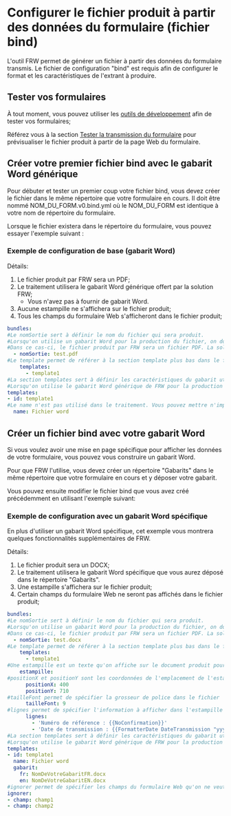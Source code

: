 # Configurer le fichier produit à partir des données du formulaire (fichier bind)

L'outil FRW permet de générer un fichier à partir des données du formulaire transmis. Le fichier de configuration "bind" est requis afin de configurer le format et les caractéristiques de l'extrant à produire.

## Tester vos formulaires
À tout moment, vous pouvez utiliser les [outils de développement](Documentation/outils-developpement.md) afin de tester vos formulaires;

Référez vous à la section [Tester la transmission du formulaire](Documentation/outils-developpement.md#tester-la-transmission-du-formulaire) pour prévisualiser le fichier produit à partir de la page Web du formulaire.

## Créer votre premier fichier bind avec le gabarit Word générique
Pour débuter et tester un premier coup votre fichier bind, vous devez créer le fichier dans le même répertoire que votre formulaire en cours. Il doit être nommé NOM_DU_FORM.v0.bind.yml où le NOM_DU_FORM est identique à votre nom de répertoire du formulaire.

Lorsque le fichier existera dans le répertoire du formulaire, vous pouvez essayer l'exemple suivant :

### Exemple de configuration de base (gabarit Word)
Détails:
1. Le fichier produit par FRW sera un PDF;
1. Le traitement utilisera le gabarit Word générique offert par la solution FRW;
    * Vous n'avez pas à fournir de gabarit Word.
1. Aucune estampille ne s'affichera sur le fichier produit;
1. Tous les champs du formulaire Web s'afficheront dans le fichier produit;

````yaml
bundles:
#Le nomSortie sert à définir le nom du fichier qui sera produit. 
#Lorsqu'on utilise un gabarit Word pour la production du fichier, on doit spécifier l'extension désirée du document.
#Dans ce cas-ci, le fichier produit par FRW sera un fichier PDF. La solution supporte les PDF et les DOCX.
  - nomSortie: test.pdf
#Le template permet de référer à la section template plus bas dans le fichier.
    templates:
      - template1
#La section templates sert à définir les caractéristiques du gabarit utilisé.
#Lorsqu'on utilise le gabarit Word générique de FRW pour la production du fichier, cette section ne sert qu'à lister les champs à exclure.
templates:
- id: template1
#Le name n'est pas utilisé dans le traitement. Vous pouvez mettre n'importe quoi.
  name: Fichier word
````

## Créer un fichier bind avec votre gabarit Word
Si vous voulez avoir une mise en page spécifique pour afficher les données de votre formulaire, vous pouvez vous construire un gabarit Word. 

Pour que FRW l'utilise, vous devez créer un répertoire "Gabarits" dans le même répertoire que votre formulaire en cours et y déposer votre gabarit.

Vous pouvez ensuite modifier le fichier bind que vous avez créé précédemment en utilisant l'exemple suivant:

### Exemple de configuration avec un gabarit Word spécifique
En plus d'utiliser un gabarit Word spécifique, cet exemple vous montrera quelques fonctionnalités supplémentaires de FRW.

Détails:
1. Le fichier produit sera un DOCX;
1. Le traitement utilisera le gabarit Word spécifique que vous aurez déposé dans le répertoire "Gabarits".
1. Une estampille s'affichera sur le fichier produit;
1. Certain champs du formulaire Web ne seront pas affichés dans le fichier produit;

````yaml
bundles:
#Le nomSortie sert à définir le nom du fichier qui sera produit. 
#Lorsqu'on utilise un gabarit Word pour la production du fichier, on doit spécifier l'extension désirée du document.
#Dans ce cas-ci, le fichier produit par FRW sera un fichier PDF. La solution supporte les PDF et les DOCX.
  - nomSortie: test.docx
#Le template permet de référer à la section template plus bas dans le fichier.
    templates:
      - template1
#Une estampille est un texte qu'on affiche sur le document produit pour donner plus d'informations. Cette section est facultative.
    estampille:
#positionX et positionY sont les coordonnées de l'emplacement de l'estampille dans la page.
      positionX: 400
      positionY: 710
#tailleFont permet de spécifier la grosseur de police dans le fichier
      tailleFont: 9
#lignes permet de spécifier l'information à afficher dans l'estampille dans l'ordre désiré
      lignes:
        - 'Numéro de référence : {{NoConfirmation}}'
        - 'Date de transmission : {{FormatterDate DateTransmission "yyyy-MM-dd HH:mm:ss"}}'
#La section templates sert à définir les caractéristiques du gabarit utilisé.
#Lorsqu'on utilise le gabarit Word générique de FRW pour la production du fichier, cette section ne sert qu'à lister les champs à exclure.
templates:
- id: template1
  name: Fichier word
  gabarit:
    fr: NomDeVotreGabaritFR.docx
    en: NomDeVotreGabaritEN.docx
#ignorer permet de spécifier les champs du formulaire Web qu'on ne veut pas afficher dans le document produit.
ignorer:
- champ: champ1
- champ: champ2
````



